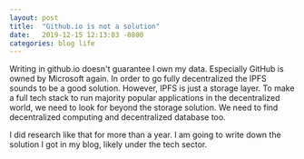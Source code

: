```yaml
---
layout: post
title:  "Github.io is not a solution"
date:   2019-12-15 12:13:03 -0800
categories: blog life
---
```

Writing in github.io doesn't guarantee I own my data. Especially GitHub is owned by Microsoft again. In order to go fully decentralized the IPFS sounds to be a good solution. However, IPFS is just a storage layer. To make a full tech stack to run majority popular applications in the decentralized world, we need to look for beyond the storage solution. We need to find decentralized computing and decentralized database too.

I did research like that for more than a year. I am going to write down the solution I got in my blog, likely under the tech sector.